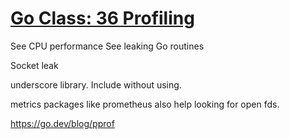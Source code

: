 # [Go Class: 36 Profiling](https://www.youtube.com/watch?v=MDB2x1Di5uM&t=886s)


See CPU performance
See leaking Go routines

Socket leak

underscore library. Include without using.

metrics packages like prometheus also help looking for open fds.

https://go.dev/blog/pprof